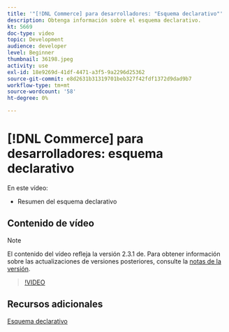 ```yaml
---
title: '"[!DNL Commerce] para desarrolladores: "Esquema declarativo"'
description: Obtenga información sobre el esquema declarativo.
kt: 5669
doc-type: video
topic: Development
audience: developer
level: Beginner
thumbnail: 36198.jpeg
activity: use
exl-id: 18e9269d-41df-4471-a3f5-9a2296d25362
source-git-commit: e8d2631b31319701beb327f42fdf1372d9dad9b7
workflow-type: tm+mt
source-wordcount: '58'
ht-degree: 0%

---
```


# [!DNL Commerce] para desarrolladores: esquema declarativo

En este vídeo:

- Resumen del esquema declarativo

## Contenido de vídeo

>[!NOTE]
>
>El contenido del vídeo refleja la versión 2.3.1 de. Para obtener información sobre las actualizaciones de versiones posteriores, consulte la [notas de la versión](https://experienceleague.adobe.com/docs/commerce-operations/release/notes/overview.html).

>[!VIDEO](https://video.tv.adobe.com/v/36198?quality=12&learn=on)

## Recursos adicionales

[Esquema declarativo](https://developer.adobe.com/commerce/php/development/components/declarative-schema/)
